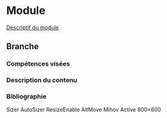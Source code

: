 # Module
[Descriptif du module]()
## Branche
### Compétences visées
### Description du contenu
### Bibliographie


Sizer
AutoSizer
ResizeEnable
AltMove
Mihov Active 800×600